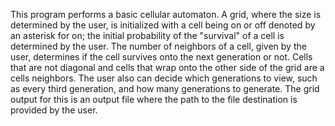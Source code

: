This program performs a basic cellular automaton. A grid, where the size is determined by the user, is initialized with a cell being on or off denoted by an asterisk for on; the initial probability of the "survival" of a cell is determined by the user. The number of neighbors of a cell, given by the user, determines if the cell survives onto the next generation or not. Cells that are not diagonal and cells that wrap onto the other side of the grid are a cells neighbors. The user also can decide which generations to view, such as every third generation, and how many generations to generate. The grid output for this is an output file where the path to the file destination is provided by the user. 

